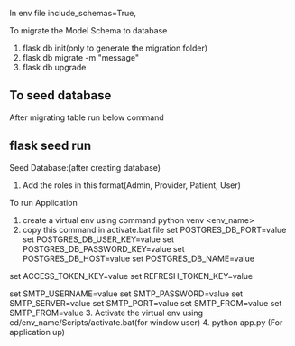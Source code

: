 In env file include_schemas=True,

To migrate the Model Schema to database
1. flask db init(only to generate the migration folder)
2. flask db migrate -m "message"
3. flask db upgrade

## To seed database
After migrating table run below command
## flask seed run

Seed Database:(after creating database)
1. Add the roles in this format(Admin, Provider, Patient, User)

To run Application
1. create a virtual env using command python venv <env_name>
2. copy this command in activate.bat file
set POSTGRES_DB_PORT=value
set POSTGRES_DB_USER_KEY=value
set POSTGRES_DB_PASSWORD_KEY=value
set POSTGRES_DB_HOST=value
set POSTGRES_DB_NAME=value

set ACCESS_TOKEN_KEY=value
set REFRESH_TOKEN_KEY=value

set SMTP_USERNAME=value
set SMTP_PASSWORD=value
set SMTP_SERVER=value
set SMTP_PORT=value
set SMTP_FROM=value
set SMTP_FROM=value
3. Activate the virtual env using cd/env_name/Scripts/activate.bat(for window user)
4. python app.py (For application up)
